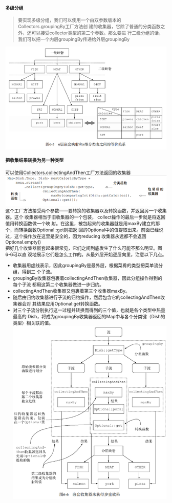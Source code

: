 #### 多级分组
>要实现多级分组，我们可以使用一个由双参数版本的Collectors.groupingBy工厂方法创
建的收集器，它除了普通的分类函数之外，还可以接受collector类型的第二个参数。那么要进
行二级分组的话，我们可以把一个内层groupingBy传递给外层groupingBy  

![Alt groupingby_n_flow](image/groupingby_n_flow.PNG)  

#### 把收集结果转换为另一种类型
可以使用Collectors.collectingAndThen工厂方法返回的收集器  
![Alt collector_example](image/collector_example.PNG)  
这个工厂方法接受两个参数——要转换的收集器以及转换函数，并返回另一个收集器。这个
收集器相当于旧收集器的一个包装， collect操作的最后一步就是将返回值用转换函数做一个映
射。在这里，被包起来的收集器就是用maxBy建立的那个，而转换函数Optional::get则把返
回的Optional中的值提取出来。前面已经说过，这个操作放在这里是安全的，因为reducing
收集器永远都不会返回Optional.empty()  
把好几个收集器嵌套起来很常见，它们之间到底发生了什么可能不那么明显。图6-6可以直
观地展示它们是怎么工作的。从最外层开始逐层向里，注意以下几点。
* 收集器用虚线表示，因此groupingBy是最外层，根据菜肴的类型把菜单流分组，得到三
个子流。
* groupingBy收集器包裹着collectingAndThen收集器，因此分组操作得到的每个子流
都用这第二个收集器做进一步归约。
* collectingAndThen收集器又包裹着第三个收集器maxBy。
* 随后由归约收集器进行子流的归约操作，然后包含它的collectingAndThen收集器会对
其结果应用Optional:get转换函数。
* 对三个子流分别执行这一过程并转换而得到的三个值，也就是各个类型中热量最高的
Dish，将成为groupingBy收集器返回的Map中与各个分类键（Dish的类型）相关联的值。
![Alt collectoingAndThen_flow](image/collectingAndThen_flow.PNG)